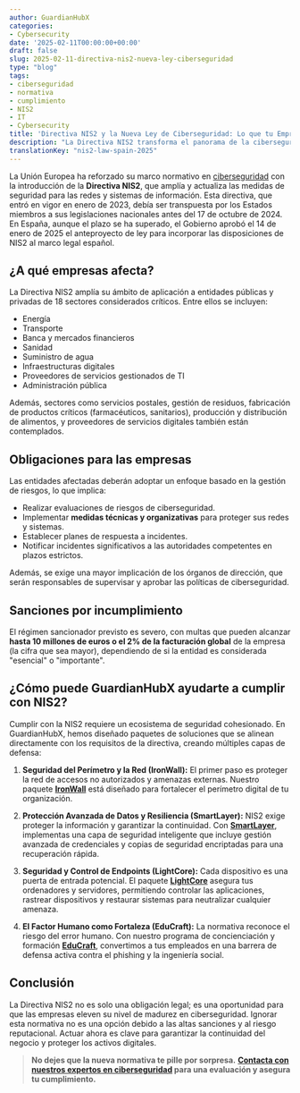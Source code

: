 ```yaml
---
author: GuardianHubX
categories:
- Cybersecurity
date: '2025-02-11T00:00:00+00:00'
draft: false
slug: 2025-02-11-directiva-nis2-nueva-ley-ciberseguridad
type: "blog"
tags:
- ciberseguridad
- normativa
- cumplimiento
- NIS2
- IT
- Cybersecurity
title: 'Directiva NIS2 y la Nueva Ley de Ciberseguridad: Lo que tu Empresa Debe Saber en 2025'
description: "La Directiva NIS2 transforma el panorama de la ciberseguridad en España. Descubre a qué empresas afecta, sus obligaciones y cómo cumplir la normativa."
translationKey: "nis2-law-spain-2025"
---
```


La Unión Europea ha reforzado su marco normativo en [ciberseguridad](https://guardianhubx.com/es/objetivos-ciberseguridad/) con la introducción de la **Directiva NIS2**, que amplía y actualiza las medidas de seguridad para las redes y sistemas de información. Esta directiva, que entró en vigor en enero de 2023, debía ser transpuesta por los Estados miembros a sus legislaciones nacionales antes del 17 de octubre de 2024. En España, aunque el plazo se ha superado, el Gobierno aprobó el 14 de enero de 2025 el anteproyecto de ley para incorporar las disposiciones de NIS2 al marco legal español.

## ¿A qué empresas afecta?

La Directiva NIS2 amplía su ámbito de aplicación a entidades públicas y privadas de 18 sectores considerados críticos. Entre ellos se incluyen:

-   Energía
-   Transporte
-   Banca y mercados financieros
-   Sanidad
-   Suministro de agua
-   Infraestructuras digitales
-   Proveedores de servicios gestionados de TI
-   Administración pública

Además, sectores como servicios postales, gestión de residuos, fabricación de productos críticos (farmacéuticos, sanitarios), producción y distribución de alimentos, y proveedores de servicios digitales también están contemplados.

## Obligaciones para las empresas

Las entidades afectadas deberán adoptar un enfoque basado en la gestión de riesgos, lo que implica:

-   Realizar evaluaciones de riesgos de ciberseguridad.
-   Implementar **medidas técnicas y organizativas** para proteger sus redes y sistemas.
-   Establecer planes de respuesta a incidentes.
-   Notificar incidentes significativos a las autoridades competentes en plazos estrictos.

Además, se exige una mayor implicación de los órganos de dirección, que serán responsables de supervisar y aprobar las políticas de ciberseguridad.

## Sanciones por incumplimiento

El régimen sancionador previsto es severo, con multas que pueden alcanzar **hasta 10 millones de euros o el 2% de la facturación global** de la empresa (la cifra que sea mayor), dependiendo de si la entidad es considerada "esencial" o "importante".

## ¿Cómo puede GuardianHubX ayudarte a cumplir con NIS2?

Cumplir con la NIS2 requiere un ecosistema de seguridad cohesionado. En GuardianHubX, hemos diseñado paquetes de soluciones que se alinean directamente con los requisitos de la directiva, creando múltiples capas de defensa:

1.  **Seguridad del Perímetro y la Red (IronWall):** El primer paso es proteger la red de accesos no autorizados y amenazas externas. Nuestro paquete [**IronWall**](https://guardianhubx.com/es/objetivos-ciberseguridad/) está diseñado para fortalecer el perímetro digital de tu organización.

2.  **Protección Avanzada de Datos y Resiliencia (SmartLayer):** NIS2 exige proteger la información y garantizar la continuidad. Con [**SmartLayer**](https://guardianhubx.com/es/objetivos-ciberseguridad/), implementas una capa de seguridad inteligente que incluye gestión avanzada de credenciales y copias de seguridad encriptadas para una recuperación rápida.

3.  **Seguridad y Control de Endpoints (LightCore):** Cada dispositivo es una puerta de entrada potencial. El paquete [**LightCore**](https://guardianhubx.com/es/objetivos-ciberseguridad/) asegura tus ordenadores y servidores, permitiendo controlar las aplicaciones, rastrear dispositivos y restaurar sistemas para neutralizar cualquier amenaza.

4.  **El Factor Humano como Fortaleza (EduCraft):** La normativa reconoce el riesgo del error humano. Con nuestro programa de concienciación y formación [**EduCraft**](https://guardianhubx.com/es/formacion-phishing-software/), convertimos a tus empleados en una barrera de defensa activa contra el phishing y la ingeniería social.

## Conclusión

La Directiva NIS2 no es solo una obligación legal; es una oportunidad para que las empresas eleven su nivel de madurez en ciberseguridad. Ignorar esta normativa no es una opción debido a las altas sanciones y al riesgo reputacional. Actuar ahora es clave para garantizar la continuidad del negocio y proteger los activos digitales.

> **No dejes que la nueva normativa te pille por sorpresa.**
> **[Contacta con nuestros expertos en ciberseguridad](https://guardianhubx.com/es/#contact) para una evaluación y asegura tu cumplimiento.**